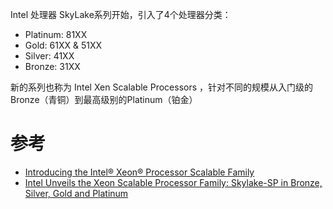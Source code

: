Intel 处理器 SkyLake系列开始，引入了4个处理器分类：

 * Platinum: 81XX
 * Gold: 61XX & 51XX
 * Silver: 41XX
 * Bronze: 31XX

新的系列也称为 Intel Xen Scalable Processors ，针对不同的规模从入门级的 Bronze（青铜）到最高级别的Platinum（铂金）



# 参考

* [Introducing the Intel® Xeon® Processor Scalable Family](https://www.siliconmechanics.com/i78151/intel-xeon-processor-scalable-family?gclid=CjwKCAjwtdbLBRALEiwAm8pA5SGsria2lE0NZ9PChO7BnSrqSWAi3Wlf_86bVhOjUcpH5uxaFnP-7hoCS4kQAvD_BwE)
* [Intel Unveils the Xeon Scalable Processor Family: Skylake-SP in Bronze, Silver, Gold and Platinum](http://www.anandtech.com/show/11332/intel-unveils-the-xeon-scalable-processor-family-skylakesp-in-bronze-silver-gold-and-platinum)